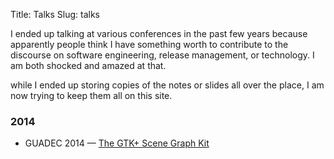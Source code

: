 Title: Talks
Slug: talks

I ended up talking at various conferences in the past few years because
apparently people think I have something worth to contribute to the
discourse on software engineering, release management, or technology. I am
both shocked and amazed at that.

while I ended up storing copies of the notes or slides all over the place, I
am now trying to keep them all on this site.

### 2014

 * GUADEC 2014 — [The GTK+ Scene Graph Kit]({filename}../talks/gsk-guadec-2014.md)

